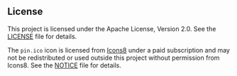  
## License
This project is licensed under the Apache License, Version 2.0. See the [LICENSE](LICENSE) file for details.

The `pin.ico` icon is licensed from [Icons8](https://icons8.com) under a paid subscription and may not be redistributed or used outside this project without permission from Icons8. See the [NOTICE](NOTICE) file for details.
